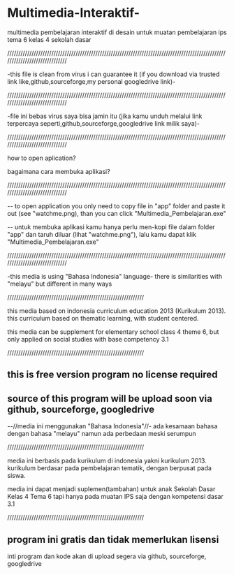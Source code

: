 # Multimedia-Interaktif-
multimedia pembelajaran interaktif di desain untuk muatan pembelajaran ips tema 6 kelas 4 sekolah dasar



//////////////////////////////////////////////////////////////////////////////////////////////////////////////////////////////

-this file is clean from virus i can guarantee it (if you download via trusted link like,github,sourceforge,my personal googledrive link)-

//////////////////////////////////////////////////////////////////////////////////////////////////////////////////////////////

-file ini bebas virus saya bisa jamin itu (jika kamu unduh melalui link terpercaya seperti,github,sourceforge,googledrive link milik saya)-

//////////////////////////////////////////////////////////////////////////////////////////////////////////////////////////////

how to open aplication?

bagaimana cara membuka aplikasi?

//////////////////////////////////////////////////////////////////////////////////////////////////////////////////////////////

-- to open application you only need to copy file in "app" folder and paste it out (see "watchme.png), than you can click "Multimedia_Pembelajaran.exe"

-- untuk membuka aplikasi kamu hanya perlu men-kopi file dalam folder "app" dan taruh diluar (lihat "watchme.png"), lalu kamu dapat klik "Multimedia_Pembelajaran.exe"

//////////////////////////////////////////////////////////////////////////////////////////////////////////////////////////////



-this media is using "Bahasa Indonesia" language-
there is similarities with "melayu" but different in many ways

//////////////////////////////////////////////////////////////

this media based on indonesia curriculum education 2013 (Kurikulum 2013).
this curriculum based on thematic learning, with student centered.

this media can be supplement for elementary school class 4 theme 6,
but only applied on social studies with base competency 3.1

//////////////////////////////////////////////////////////////

this is free version program no license required
--------------------------------------------------------------
source of this program will be upload soon via github, sourceforge, googledrive
--------------------------------------------------------------

--//media ini menggunakan "Bahasa Indonesia"//-
ada kesamaan bahasa dengan bahasa "melayu" namun ada perbedaan meski serumpun

//////////////////////////////////////////////////////////////

media ini berbasis pada kurikulum di indonesia yakni kurikulum 2013.
kurikulum berdasar pada pembelajaran tematik, dengan berpusat pada siswa.

media ini dapat menjadi suplemen(tambahan) untuk anak Sekolah Dasar Kelas 4 Tema 6
tapi hanya pada muatan IPS saja dengan kompetensi dasar 3.1

//////////////////////////////////////////////////////////////

program ini gratis dan tidak memerlukan lisensi
--------------------------------------------------------------
inti program dan kode akan di upload segera via github, sourceforge, googledrive
